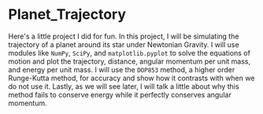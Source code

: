 # Planet_Trajectory
Here's a little project I did for fun. In this project, I will be simulating the trajectory of a planet around its star under Newtonian Gravity. I will use modules like `NumPy`, `SciPy`, and `matplotlib.pyplot` to solve the equations of motion and plot the trajectory, distance, angular momentum per unit mass, and energy per unit mass. I will use the `DOP853` method, a higher order Runge-Kutta method, for accuracy and show how it contrasts with when we do not use it. Lastly, as we will see later, I will talk a little about why this method fails to conserve energy while it perfectly conserves angular momentum.
